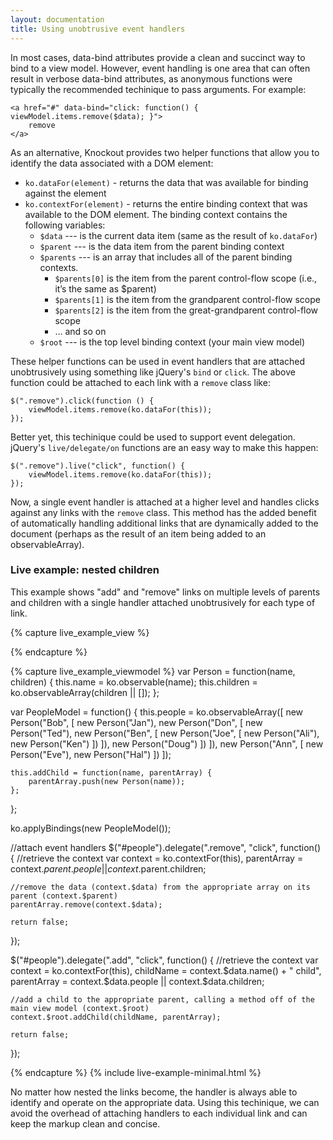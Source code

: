 ```yaml
---
layout: documentation
title: Using unobtrusive event handlers
---
```


In most cases, data-bind attributes provide a clean and succinct way to bind to a view model. However, event handling is one area that can often result in verbose data-bind attributes, as anonymous functions were typically the recommended techinique to pass arguments.  For example:

    <a href="#" data-bind="click: function() { viewModel.items.remove($data); }">
        remove
    </a>

As an alternative, Knockout provides two helper functions that allow you to identify the data associated with a DOM element:

 * `ko.dataFor(element)` - returns the data that was available for binding against the element
 * `ko.contextFor(element)` - returns the entire binding context that was available to the DOM element. The binding context contains the following variables:
   * `$data` --- is the current data item (same as the result of `ko.dataFor`)
   * `$parent` --- is the data item from the parent binding context
   * `$parents` --- is an array that includes all of the parent binding contexts.
     * `$parents[0]` is the item from the parent control-flow scope (i.e., it’s the same as $parent)
     * `$parents[1]` is the item from the grandparent control-flow scope
     * `$parents[2]` is the item from the great-grandparent control-flow scope
     * … and so on
   * `$root` --- is the top level binding context (your main view model)

These helper functions can be used in event handlers that are attached unobtrusively using something like jQuery's `bind` or `click`. The above function could be attached to each link with a `remove` class like:

    $(".remove").click(function () {
        viewModel.items.remove(ko.dataFor(this));
    });

Better yet, this techinique could be used to support event delegation.  jQuery's `live/delegate/on` functions are an easy way to make this happen:

    $(".remove").live("click", function() {
        viewModel.items.remove(ko.dataFor(this));
    });

Now, a single event handler is attached at a higher level and handles clicks against any links with the `remove` class. This method has the added benefit of automatically handling additional links that are dynamically added to the document (perhaps as the result of an item being added to an observableArray).

### Live example: nested children

This example shows "add" and "remove" links on multiple levels of parents and children with a single handler attached unobtrusively for each type of link.
<style type="text/css">
   .liveExample a.add { font-size: .7em; color: #aaa; }
   .liveExample a.remove { font-size: .9em; }
</style>

{% capture live_example_view %}
<ul id="people" data-bind="template: { name: 'personTmpl', foreach: people }">
</ul>

<script id="personTmpl" type="text/html">
    <li>
        <a class="remove" href="#"> x </a>
        <span data-bind="text: name"></span>
        <a class="add" href="#"> add child </a>
        <ul data-bind="template: { name: 'personTmpl', foreach: children }"></ul>
    </li>
</script>
{% endcapture %}

{% capture live_example_viewmodel %}
var Person = function(name, children) {
    this.name = ko.observable(name);
    this.children = ko.observableArray(children || []);
};

var PeopleModel = function() {
    this.people = ko.observableArray([
        new Person("Bob", [
            new Person("Jan"),
            new Person("Don", [
                new Person("Ted"),
                new Person("Ben", [
                    new Person("Joe", [
                        new Person("Ali"),
                        new Person("Ken")
                    ])
                ]),
                new Person("Doug")
            ])
        ]),
        new Person("Ann", [
            new Person("Eve"),
            new Person("Hal")
        ])
    ]);

    this.addChild = function(name, parentArray) {
        parentArray.push(new Person(name));
    };
};

ko.applyBindings(new PeopleModel());

//attach event handlers
$("#people").delegate(".remove", "click", function() {
    //retrieve the context
    var context = ko.contextFor(this),
        parentArray = context.$parent.people || context.$parent.children;

    //remove the data (context.$data) from the appropriate array on its parent (context.$parent)
    parentArray.remove(context.$data);

    return false;
});

$("#people").delegate(".add", "click", function() {
    //retrieve the context
    var context = ko.contextFor(this),
        childName = context.$data.name() + " child",
        parentArray = context.$data.people || context.$data.children;
        
    //add a child to the appropriate parent, calling a method off of the main view model (context.$root)
    context.$root.addChild(childName, parentArray);
    
    return false;
});

{% endcapture %}
{% include live-example-minimal.html %}

No matter how nested the links become, the handler is always able to identify and operate on the appropriate data. Using this techinique, we can avoid the overhead of attaching handlers to each individual link and can keep the markup clean and concise.
